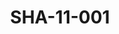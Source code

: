 ---
pid: SHA-11-001
title: SHA-11-001
language: en
original_label: 
rights: Sharhabil Ahmed
location_of_original: Sharhabil Ahmed
photographer_or_studio: 
scanned_from: photograph 16.7 by 22.4
_date: '1966'
location: Ethiopia, Addis Ababa
description: Sharhabil Ahmed and military officer in airport
additional_notes: 
permission_display: 'yes'
on_server: 'no'
on_website: 'no'
permalink: /photopages/en/SHA-11-001
layout: photo-page
---